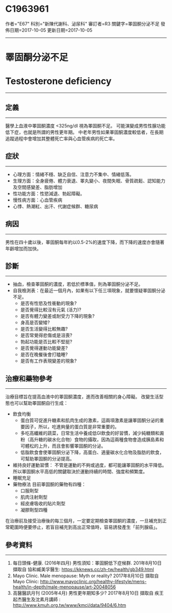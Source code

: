 # C1963961
作者="E67"
科別="新陳代謝科、泌尿科"
審訂者=R3
關鍵字=睪固酮分泌不足
發佈日期=2017-10-05
更新日期=2017-10-05

----------
# 睪固酮分泌不足
# Testosterone deficiency
----------
## 定義
----------

醫學上血液中睪固酮濃度 <325ng/dl 視為睪固酮不足。
可能演變成男性性腺功能低下症，也就是所謂的男性更年期。
中老年男性如果睪固酮濃度較低者，在長期追蹤過程中會增加其整體死亡率與心血管疾病的死亡率。

## 症狀
----------
- 心理方面：情緒不穩、缺乏自信、注意力不集中、情緒低落。
- 生理方面：全身疲倦、體力衰退、睪丸變小、夜間失眠、骨質疏鬆、認知能力及空間感變差、脂肪增加
- 性功能方面：性慾減退、勃起障礙。
- 慢性病方面：心血管疾病
- 心悸、熱潮紅、出汗、代謝症候群、糖尿病
## 病因
----------

男性在四十歲以後，睪固酮每年約以0.5-2%的速度下降，而下降的速度亦會隨著年齡增加而加快。

## 診斷
----------
- 抽血，檢查睪固酮的濃度，若低於標準值，則為睪固酮分泌不足。
- 自我檢測表：在最近一個月內，如果有以下任三項現象，就要懷疑睪固酮分泌不足。
  - 是否有性慾及性衝動的現象?
  - 是否覺得比較沒有元氣 (活力)?
  - 是否有體力變差或耐受力下降的現象?
  - 身高是否變矮?
  - 是否生活變得比較無趣?
  - 是否常覺得悲傷或是沮喪?
  - 勃起功能是否比較不堅挺?
  - 是否覺得運動功能變差?
  - 是否在晚餐後會打瞌睡?
  - 是否有工作表現變差的現象?
## 治療和藥物參考
----------

治療目標旨在提高血液中的睪固酮濃度，進而改善相關的身心障礙。
改變生活型態也可以幫助睪固酮自行生成：

- 飲食均衡
  - 蛋白質可促進升糖素和肌肉生成的激素，這兩項激素是讓睪固酮分泌的重要因子，所以，吃進夠量的蛋白質是非常重要的。
  - 多吃高纖維的蔬菜，日常生活中養成低GI飲食的好習慣，減少純糖類和澱粉（高升糖的碳水化合物）食物的攝取，因為這兩種食物會造成胰島素和可體松的上升，而且會影響睪固酮的分泌。
  - 低脂飲食會使睪固酮分泌下降，高蛋白、適量碳水化合物及脂肪的飲食，可幫助睪固酮的分泌提高。
- 維持良好運動習慣：
  不管是運動的不夠或過度，都可能讓睪固酮的水平降低。所以睪固酮水平高低的關鍵取決於運動持續的時間、強度和頻繁度。
- 睡眠充足
- 藥物療法
  目前睪固酮的藥物有四種：
  - 口服劑型
  - 肌肉注射劑型
  - 經皮膚吸收的貼片劑型
  - 凝膠劑型四種

在治療前及接受治療後的每三個月，一定要定期檢查睪固酮的濃度，一旦補充到正常範圍時便要停止，若盲目補充到高出正常值時，容易誘發產生「前列腺癌」。

## 參考資料
----------
1. 每日頭條-健康. (2016年四月) 男性須知：睪固酮低下症候群. 201年8月10日 擷取自 協和臧美孚醫生:
  https://kknews.cc/zh-tw/health/gb349.html
2. Mayo Clinic.  Male menopause: Myth or reality? 2017年8月10日 擷取自 Mayo Clinic:
  http://www.mayoclinic.org/healthy-lifestyle/mens-health/in-depth/male-menopause/art-20048056
3. 高醫醫訊月刊  (2005年4月) 男性更年期知多少?  2017年8月10日 擷取自 疾王起杰醫生及沈素月講師 : http://www.kmuh.org.tw/www/kmcj/data/9404/6.htm

